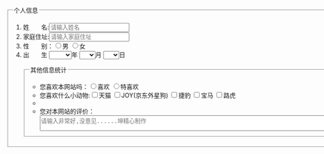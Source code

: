 <html>
	<head>
		<meta charset="utf-8" />
		<title>个人信息调查表</title>
	</head>
	<body>
		<fieldset>
			<legend >个人信息</legend>
			<ol>
				<li>姓&nbsp;&nbsp;&nbsp;&nbsp;&nbsp;&nbsp;&nbsp;名:<input type="text" name="name" placeholder="请输入姓名"></li>
				<li>家庭住址:<input type="text" name="name" placeholder="请输入家庭住址"></li>
				<li>性&nbsp;&nbsp;&nbsp;&nbsp;&nbsp;&nbsp;&nbsp;别：<input type="radio" name="sex">男
				<input type="radio" name="sex">女</li>
				<li>出&nbsp;&nbsp;&nbsp;&nbsp;&nbsp;&nbsp;&nbsp;生
					<select>
						<option></option>
						<option>1900</option>
						<option>1901</option>
						<option>1902</option>
						<option>1903</option>
						<option>1904</option>
						<option>1905</option>
						<option>1906</option>
						<option>1907</option>
						<option>1908</option>
						<option>1909</option>
						<option>1910</option>
						<option>1911</option>
						<option>1912</option>
						<option>1913</option>
						<option>1914</option>
						<option>1915</option>
						<option>1916</option>
						<option>1917</option>
						<option>1918</option>
						<option>1919</option>
						<option>1920</option>
						<option>1921</option>
						<option>1922</option>
						<option>1923</option>
						<option>1924</option>
						<option>1925</option>
						<option>1926</option>
						<option>1927</option>
						<option>1928</option>
						<option>1929</option>
						<option>1930</option>
						<option>1931</option>
						<option>1932</option>
						<option>1933</option>
						<option>1934</option>
						<option>1935</option>
						<option>1936</option>
						<option>1937</option>
						<option>1938</option>
						<option>1939</option>
						<option>1940</option>
						<option>1941</option>
						<option>1942</option>
						<option>1943</option>
						<option>1944</option>
						<option>1945</option>
						<option>1946</option>
						<option>1947</option>
						<option>1948</option>
						<option>1949</option>
						<option>1950</option>
						<option>1951</option>
						<option>1952</option>
						<option>1953</option>
						<option>1954</option>
						<option>1955</option>
						<option>1956</option>
						<option>1957</option>
						<option>1958</option>
						<option>1959</option>
						<option>1960</option>
						<option>1961</option>
						<option>1962</option>
						<option>1963</option>
						<option>1964</option>
						<option>1965</option>
						<option>1966</option>
						<option>1967</option>
						<option>1968</option>
						<option>1969</option>
						<option>1970</option>
						<option>1971</option>
						<option>1972</option>
						<option>1973</option>
						<option>1974</option>
						<option>1975</option>
						<option>1976</option>
						<option>1977</option>
						<option>1978</option>
						<option>1979</option>
						<option>1980</option>
						<option>1981</option>
						<option>1982</option>
						<option>1983</option>
						<option>1984</option>
						<option>1985</option>
						<option>1986</option>
						<option>1987</option>
						<option>1988</option>
						<option>1989</option>
						<option>1990</option>
						<option>1991</option>
						<option>1992</option>
						<option>1993</option>
						<option>1994</option>
						<option>1995</option>
						<option>1996</option>
						<option>1997</option>
						<option>1998</option>
						<option>1999</option>
						<option>2000</option>
						<option>2001</option>
						<option>2002</option>
						<option>2003</option>
						<option>2004</option>
						<option>2005</option>
						<option>2006</option>
						<option>2007</option>
						<option>2008</option>
						<option>2009</option>
						<option>2010</option>
						<option>2011</option>
						<option>2012</option>
						<option>2013</option>
						<option>2014</option>
						<option>2015</option>
						<option>2016</option>
						<option>2017</option>
						<option>2018</option>
						<option>2019</option>
						<option>2020</option>
						</select>年
					<select>
						<option></option>
						<option>1</option>
						<option>2</option>
						<option>3</option>
						<option>4</option>
						<option>5</option>
						<option>6</option>
						<option>7</option>
						<option>8</option>
						<option>9</option>
						<option>10</option>
						<option>11</option>
						<option>12</option>
					</select>月
					<select>
						<option></option>
						<option>1</option>
						<option>2</option>
						<option>3</option>
						<option>4</option>
						<option>5</option>
						<option>6</option>
						<option>7</option>
						<option>8</option>
						<option>9</option>
						<option>10</option>
						<option>11</option>
						<option>12</option>
						<option>13</option>
						<option>14</option>
						<option>15</option>
						<option>16</option>
						<option>17</option>
						<option>18</option>
						<option>19</option>
						<option>20</option>
						<option>21</option>
						<option>22</option>
						<option>23</option>
						<option>24</option>
						<option>25</option>
						<option>26</option>
						<option>27</option>
						<option>28</option>
						<option>29</option>
						<option>30</option>
						<option>31</option>
					</select>日
				</li>
			</ol>
			<ul>
				<fieldset>
					<legend>其他信息统计</legend>
						<ul>
							<li>您喜欢本网站吗：<input type="radio" name="sex">喜欢
						<input type="radio" name="sex">特喜欢</li>
							<li>您喜欢什么小动物:<input type="checkbox" name="xingqu">天猫
												<input type="checkbox" name="xingqu">JOY(京东外星狗)
												<input type="checkbox" name="xingqu">捷豹
												<input type="checkbox" name="xingqu">宝马
												<input type="checkbox" name="xingqu">路虎</li>
							<li>
							<li>您对本网站的评价：
								<br/>
									<textarea name="160" cols="80" placeholder="请输入非常好,没意见......坤精心制作"></textarea>
